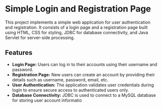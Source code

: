 # **Simple Login and Registration Page**

This project implements a simple web application for user authentication and registration. It consists of a login page and a registration page built using HTML, CSS for styling, JDBC for database connectivity, and Java Servlet for server-side processing.

## **Features**
- **Login Page:** Users can log in to their accounts using their username and password.
- **Registration Page:** New users can create an account by providing their details such as username, password, email, etc.
- **User Authentication:** The application validates user credentials during login to ensure secure access to authenticated users only.
- **Database Connectivity:** JDBC is used to connect to a MySQL database for storing user account informatio
